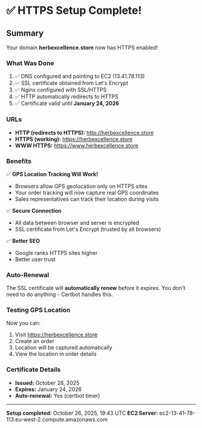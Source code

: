 # ✅ HTTPS Setup Complete!

## Summary

Your domain **herbexcellence.store** now has HTTPS enabled!

### What Was Done

1. ✅ DNS configured and pointing to EC2 (13.41.78.113)
2. ✅ SSL certificate obtained from Let's Encrypt
3. ✅ Nginx configured with SSL/HTTPS
4. ✅ HTTP automatically redirects to HTTPS
5. ✅ Certificate valid until **January 24, 2026**

### URLs

- **HTTP (redirects to HTTPS):** http://herbexcellence.store
- **HTTPS (working):** https://herbexcellence.store
- **WWW HTTPS:** https://www.herbexcellence.store

### Benefits

✅ **GPS Location Tracking Will Work!**
- Browsers allow GPS geolocation only on HTTPS sites
- Your order tracking will now capture real GPS coordinates
- Sales representatives can track their location during visits

✅ **Secure Connection**
- All data between browser and server is encrypted
- SSL certificate from Let's Encrypt (trusted by all browsers)

✅ **Better SEO**
- Google ranks HTTPS sites higher
- Better user trust

### Auto-Renewal

The SSL certificate will **automatically renew** before it expires.
You don't need to do anything - Certbot handles this.

### Testing GPS Location

Now you can:
1. Visit https://herbexcellence.store
2. Create an order
3. Location will be captured automatically
4. View the location in order details

### Certificate Details

- **Issued:** October 26, 2025
- **Expires:** January 24, 2026
- **Auto-renewal:** Yes (certbot timer)

---

**Setup completed:** October 26, 2025, 19:43 UTC
**EC2 Server:** ec2-13-41-78-113.eu-west-2.compute.amazonaws.com
